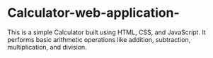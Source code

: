 # Calculator-web-application-
This is a simple Calculator built using HTML, CSS, and JavaScript. It performs basic arithmetic operations like addition, subtraction, multiplication, and division.
